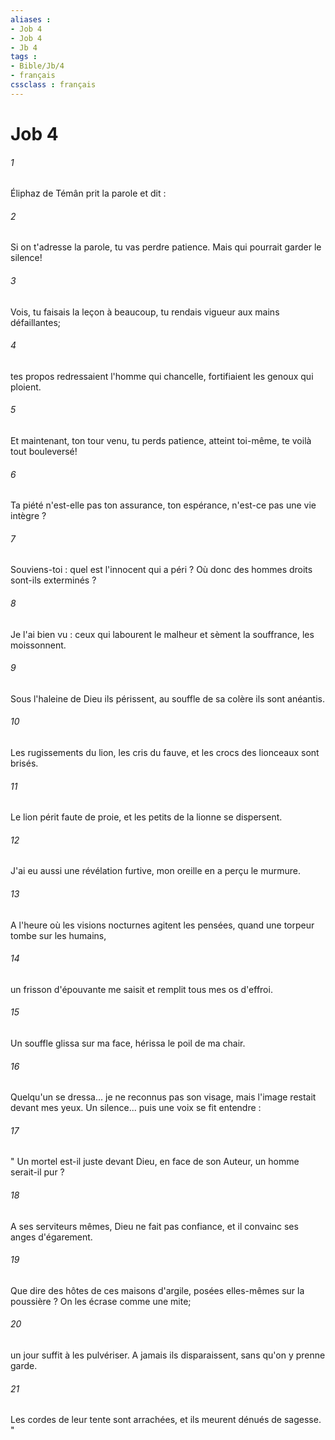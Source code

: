 ```yaml
---
aliases : 
- Job 4
- Job 4
- Jb 4
tags : 
- Bible/Jb/4
- français
cssclass : français
---
```


# Job 4

###### 1
Éliphaz de Témân prit la parole et dit : 
###### 2
Si on t'adresse la parole, tu vas perdre patience. Mais qui pourrait garder le silence! 
###### 3
Vois, tu faisais la leçon à beaucoup, tu rendais vigueur aux mains défaillantes; 
###### 4
tes propos redressaient l'homme qui chancelle, fortifiaient les genoux qui ploient. 
###### 5
Et maintenant, ton tour venu, tu perds patience, atteint toi-même, te voilà tout bouleversé! 
###### 6
Ta piété n'est-elle pas ton assurance, ton espérance, n'est-ce pas une vie intègre ? 
###### 7
Souviens-toi : quel est l'innocent qui a péri ? Où donc des hommes droits sont-ils exterminés ? 
###### 8
Je l'ai bien vu : ceux qui labourent le malheur et sèment la souffrance, les moissonnent. 
###### 9
Sous l'haleine de Dieu ils périssent, au souffle de sa colère ils sont anéantis. 
###### 10
Les rugissements du lion, les cris du fauve, et les crocs des lionceaux sont brisés. 
###### 11
Le lion périt faute de proie, et les petits de la lionne se dispersent. 
###### 12
J'ai eu aussi une révélation furtive, mon oreille en a perçu le murmure. 
###### 13
A l'heure où les visions nocturnes agitent les pensées, quand une torpeur tombe sur les humains, 
###### 14
un frisson d'épouvante me saisit et remplit tous mes os d'effroi. 
###### 15
Un souffle glissa sur ma face, hérissa le poil de ma chair. 
###### 16
Quelqu'un se dressa... je ne reconnus pas son visage, mais l'image restait devant mes yeux. Un silence... puis une voix se fit entendre : 
###### 17
" Un mortel est-il juste devant Dieu, en face de son Auteur, un homme serait-il pur ? 
###### 18
A ses serviteurs mêmes, Dieu ne fait pas confiance, et il convainc ses anges d'égarement. 
###### 19
Que dire des hôtes de ces maisons d'argile, posées elles-mêmes sur la poussière ? On les écrase comme une mite; 
###### 20
un jour suffit à les pulvériser. A jamais ils disparaissent, sans qu'on y prenne garde. 
###### 21
Les cordes de leur tente sont arrachées, et ils meurent dénués de sagesse. " 

